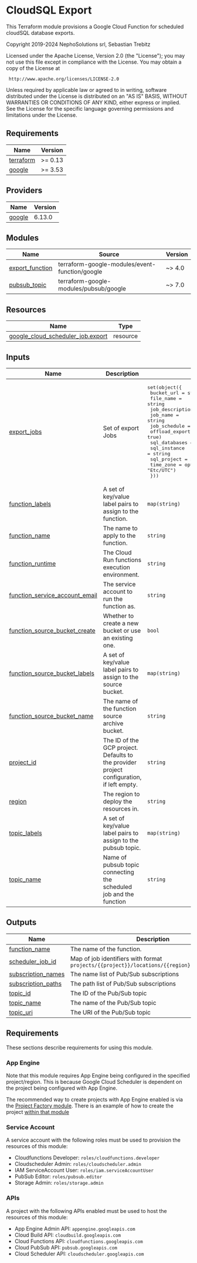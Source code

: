 # CloudSQL Export

This Terraform module provisions a Google Cloud Function for scheduled cloudSQL database exports.

<!-- BEGIN_TF_DOCS -->
Copyright 2019-2024 NephoSolutions srl, Sebastian Trebitz

Licensed under the Apache License, Version 2.0 (the "License");
you may not use this file except in compliance with the License.
You may obtain a copy of the License at

     http://www.apache.org/licenses/LICENSE-2.0

Unless required by applicable law or agreed to in writing, software
distributed under the License is distributed on an "AS IS" BASIS,
WITHOUT WARRANTIES OR CONDITIONS OF ANY KIND, either express or implied.
See the License for the specific language governing permissions and
limitations under the License.

## Requirements

| Name | Version |
|------|---------|
| <a name="requirement_terraform"></a> [terraform](#requirement\_terraform) | >= 0.13 |
| <a name="requirement_google"></a> [google](#requirement\_google) | >= 3.53 |

## Providers

| Name | Version |
|------|---------|
| <a name="provider_google"></a> [google](#provider\_google) | 6.13.0 |

## Modules

| Name | Source | Version |
|------|--------|---------|
| <a name="module_export_function"></a> [export\_function](#module\_export\_function) | terraform-google-modules/event-function/google | ~> 4.0 |
| <a name="module_pubsub_topic"></a> [pubsub\_topic](#module\_pubsub\_topic) | terraform-google-modules/pubsub/google | ~> 7.0 |

## Resources

| Name | Type |
|------|------|
| [google_cloud_scheduler_job.export](https://registry.terraform.io/providers/hashicorp/google/latest/docs/resources/cloud_scheduler_job) | resource |

## Inputs

| Name | Description | Type | Default | Required |
|------|-------------|------|---------|:--------:|
| <a name="input_export_jobs"></a> [export\_jobs](#input\_export\_jobs) | Set of export Jobs | <pre>set(object({<br/>    bucket_url      = string<br/>    file_name       = string<br/>    job_description = optional(string)<br/>    job_name        = string<br/>    job_schedule    = string<br/>    offload_export  = optional(bool, true)<br/>    sql_databases   = optional(list(string), [])<br/>    sql_instance    = string<br/>    sql_project     = string<br/>    time_zone       = optional(string, "Etc/UTC")<br/>  }))</pre> | n/a | yes |
| <a name="input_function_labels"></a> [function\_labels](#input\_function\_labels) | A set of key/value label pairs to assign to the function. | `map(string)` | `{}` | no |
| <a name="input_function_name"></a> [function\_name](#input\_function\_name) | The name to apply to the function. | `string` | `"cloudsql-export"` | no |
| <a name="input_function_runtime"></a> [function\_runtime](#input\_function\_runtime) | The Cloud Run functions execution environment. | `string` | `"python39"` | no |
| <a name="input_function_service_account_email"></a> [function\_service\_account\_email](#input\_function\_service\_account\_email) | The service account to run the function as. | `string` | n/a | yes |
| <a name="input_function_source_bucket_create"></a> [function\_source\_bucket\_create](#input\_function\_source\_bucket\_create) | Whether to create a new bucket or use an existing one. | `bool` | `true` | no |
| <a name="input_function_source_bucket_labels"></a> [function\_source\_bucket\_labels](#input\_function\_source\_bucket\_labels) | A set of key/value label pairs to assign to the source bucket. | `map(string)` | `{}` | no |
| <a name="input_function_source_bucket_name"></a> [function\_source\_bucket\_name](#input\_function\_source\_bucket\_name) | The name of the function source archive bucket. | `string` | `""` | no |
| <a name="input_project_id"></a> [project\_id](#input\_project\_id) | The ID of the GCP project. Defaults to the provider project configuration, if left empty. | `string` | n/a | yes |
| <a name="input_region"></a> [region](#input\_region) | The region to deploy the resources in. | `string` | n/a | yes |
| <a name="input_topic_labels"></a> [topic\_labels](#input\_topic\_labels) | A set of key/value label pairs to assign to the pubsub topic. | `map(string)` | `{}` | no |
| <a name="input_topic_name"></a> [topic\_name](#input\_topic\_name) | Name of pubsub topic connecting the scheduled job and the function | `string` | `"cloudsql-export"` | no |

## Outputs

| Name | Description |
|------|-------------|
| <a name="output_function_name"></a> [function\_name](#output\_function\_name) | The name of the function. |
| <a name="output_scheduler_job_id"></a> [scheduler\_job\_id](#output\_scheduler\_job\_id) | Map of job identifiers with format `projects/{{project}}/locations/{{region}}/jobs/{{name}}` |
| <a name="output_subscription_names"></a> [subscription\_names](#output\_subscription\_names) | The name list of Pub/Sub subscriptions |
| <a name="output_subscription_paths"></a> [subscription\_paths](#output\_subscription\_paths) | The path list of Pub/Sub subscriptions |
| <a name="output_topic_id"></a> [topic\_id](#output\_topic\_id) | The ID of the Pub/Sub topic |
| <a name="output_topic_name"></a> [topic\_name](#output\_topic\_name) | The name of the Pub/Sub topic |
| <a name="output_topic_uri"></a> [topic\_uri](#output\_topic\_uri) | The URI of the Pub/Sub topic |
<!-- END_TF_DOCS -->

## Requirements

These sections describe requirements for using this module.

### App Engine
Note that this module requires App Engine being configured in the specified project/region.
This is because Google Cloud Scheduler is dependent on the project being configured with App Engine.

The recommended way to create projects with App Engine enabled is via the [Project Factory module](https://github.com/terraform-google-modules/terraform-google-project-factory).
There is an example of how to create the project [within that module](https://github.com/terraform-google-modules/terraform-google-project-factory/tree/master/examples/app_engine)

### Service Account

A service account with the following roles must be used to provision
the resources of this module:

- Cloudfunctions Developer: `roles/cloudfunctions.developer`
- Cloudscheduler Admin: `roles/cloudscheduler.admin`
- IAM ServiceAccount User: `roles/iam.serviceAccountUser`
- PubSub Editor: `roles/pubsub.editor`
- Storage Admin: `roles/storage.admin`

### APIs

A project with the following APIs enabled must be used to host the
resources of this module:

- App Engine Admin API: `appengine.googleapis.com`
- Cloud Build API: `cloudbuild.googleapis.com`
- Cloud Functions API: `cloudfunctions.googleapis.com`
- Cloud PubSub API: `pubsub.googleapis.com`
- Cloud Scheduler API: `cloudscheduler.googleapis.com`
